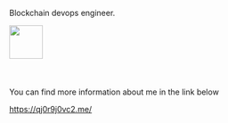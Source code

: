 Blockchain devops engineer. 

  <div>
    <img src = "https://user-images.githubusercontent.com/59428479/216511926-07df2da7-c5b6-4dc7-bc95-a5fbeaa7abf5.png" width="60">
  </div>
<br>
<br>
<br>
You can find more information about me in the link below

https://qj0r9j0vc2.me/
